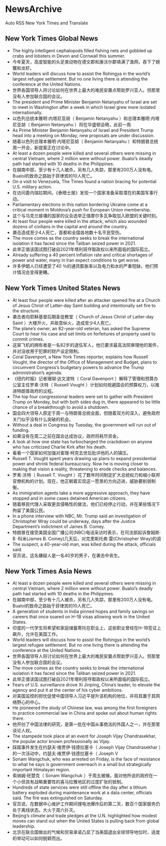 # NewsArchive
Auto RSS New York Times and Translate

## New York Times Global News
* The highly intelligent cephalopods filled fishing nets and gobbled up crabs and lobsters in Devon and Cornwall this summer.
* 今年夏天，高度智能的头足类动物在德文郡和康沃尔郡填满了渔网，吞下了螃蟹和龙虾。
* World leaders will discuss how to assist the Rohingya in the world’s largest refugee settlement. But no one living there is attending the conference at the United Nations.
* 世界各国领导人将讨论如何在世界上最大的难民安置点帮助罗兴亚人。但那里没有人参加联合国的会议。
* The president and Prime Minister Benjamin Netanyahu of Israel are set to meet in Washington after a week in which Israel grew more isolated internationally.
* 以色列总统本雅明·内塔尼亚胡（ Benjamin Netanyahu ）和总理本雅明·内塔尼亚胡（ Benjamin Netanyahu ）将在华盛顿会晤，此前一周
* As Prime Minister Benjamin Netanyahu of Israel and President Trump head into a meeting on Monday, new proposals are under discussion.
* 随着以色列总理本雅明·内塔尼亚胡（ Benjamin Netanyahu ）和特朗普总统周一开会，新提案正在讨论中。
* At least a dozen people were killed and several others were missing in central Vietnam, where 2 million were without power. Bualoi’s deadly path had started with 10 deaths in the Philippines.
* 在越南中部，至少有十几人被杀，另有几人失踪，那里有200万人没有电。Bualoi的致命之路始于菲律宾的10人死亡。
* On a visit to Venezuela, The Times found a nation bracing for potential U.S. military action.
* 在访问委内瑞拉期间，《泰晤士报》发现一个国家准备采取潜在的美国军事行动。
* Parliamentary elections in this nation bordering Ukraine come at a critical moment in Moldova’s push for European Union membership.
* 这个与乌克兰接壤的国家的议会选举正值摩尔多瓦争取加入欧盟的关键时刻。
* At least four people were killed in the attack, which also wounded dozens of civilians in the capital and around the country.
* 袭击造成至少4人死亡，首都和全国各地数十名平民受伤。
* The move comes as the country seeks to break the international isolation it has faced since the Taliban seized power in 2021.
* 此举正值该国试图打破自2021年塔利班夺取政权以来所面临的国际孤立。
* Already suffering a 40 percent inflation rate and critical shortages of power and water, many in Iran expect conditions to get worse.
* 许多伊朗人已经遭受了40 ％的通货膨胀率以及电力和水的严重短缺，他们预计情况会变得更糟。

## New York Times United States News
* At least four people were killed after an attacker opened fire at a Church of Jesus Christ of Latter-day Saint building and intentionally set fire to the structure.
* 袭击者向耶稣基督后期圣徒教堂（ Church of Jesus Christ of Latter-day Saint ）大楼开火，并故意纵火，造成至少4人死亡。
* The plane’s owner, an 82-year-old veteran, has asked the Supreme Court to hear his case and set limits on forfeitures of property used to commit crimes.
* 这架飞机的拥有者是一名82岁的退伍军人，他已要求最高法院审理他的案件，并对没收用于犯罪的财产设定限制。
* Coral Davenport, a New York Times reporter, explains how Russell Vought, the director of the Office of Management and Budget, plans to circumvent Congress’s budgetary powers to advance the Trump administration’s agenda.
* 《纽约时报》记者珊瑚·达文波特（ Coral Davenport ）解释了管理和预算办公室主任罗素·沃特（ Russell Vought ）计划如何规避国会的预算权力，以推进特朗普政府的议程。
* The top four congressional leaders were set to gather with President Trump on Monday, but with both sides dug in, there appeared to be little chance of a breakthrough to avoid a shutdown.
* 国会四大领导人原定于周一与特朗普总统会面，但随着双方的深入，避免政府关门似乎没有什么突破的机会。
* Without a deal in Congress by Tuesday, the government will run out of funding.
* 如果没有在周二之前在国会达成协议，政府将耗尽资金。
* A look at how one state has turbocharged the crackdown on anyone who has criticized Charlie Kirk after his death.
* 看看一个国家如何加强对查理·柯克去世后批评他的人的镇压。
* Russell T. Vought spent years drawing up plans to expand presidential power and shrink federal bureaucracy. Now he is moving closer to making that vision a reality, threatening to erode checks and balances.
* 罗素·沃特（ Russell T. Vought ）花了数年时间制定扩大总统权力和缩小联邦官僚机构的计划。现在，他正朝着实现这一愿景的方向迈进，威胁要削弱制衡。
* As immigration agents take a more aggressive approach, they have stopped and in some cases detained American citizens.
* 随着移民代理人采取更具侵略性的做法，他们已经停止行动，并在某些情况下拘留了美国公民。
* In a phone interview with NBC, Mr. Trump said an investigation of Christopher Wray could be underway, days after the Justice Department’s indictment of James B. Comey.
* 特朗普在接受美国全国广播公司(NBC)电话采访时表示，在司法部起诉詹姆斯· B ·科米(James B. Comey)几天后，对克里斯托弗·雷(Christopher Wray)的调
* The suspect, a 40-year-old man, was killed during the attack, officials said.
* 官员说，这名嫌疑人是一名40岁的男子，在袭击中丧生。

## New York Times Asia News
* At least a dozen people were killed and several others were missing in central Vietnam, where 2 million were without power. Bualoi’s deadly path had started with 10 deaths in the Philippines.
* 在越南中部，至少有十几人被杀，另有几人失踪，那里有200万人没有电。Bualoi的致命之路始于菲律宾的10人死亡。
* A generation of students in India pinned hopes and family savings on careers that once soared on H-1B visas allowing work in the United States.
* 印度的一代学生将希望和家庭储蓄寄托在职业上，这些职业曾经在H-1B签证上飙升，允许在美国工作。
* World leaders will discuss how to assist the Rohingya in the world’s largest refugee settlement. But no one living there is attending the conference at the United Nations.
* 世界各国领导人将讨论如何在世界上最大的难民安置点帮助罗兴亚人。但那里没有人参加联合国的会议。
* The move comes as the country seeks to break the international isolation it has faced since the Taliban seized power in 2021.
* 此举正值该国试图打破自2021年塔利班夺取政权以来所面临的国际孤立。
* Fears of U.S. surveillance drove Xi Jinping, China’s leader, to elevate the agency and put it at the center of his cyber ambitions.
* 对美国监控的担忧促使中国领导人习近平提升该机构的地位，并将其置于其网络野心的中心。
* He pioneered the study of Chinese law, was among the first foreigners to practice commercial law in China and spoke out about human rights there.
* 他开创了中国法律的研究，是第一批在中国从事商法的外国人之一，并在那里谈论人权。
* The stampede took place at an event for Joseph Vijay Chandrasekhar, the popular actor known professionally as Vijay.
* 踩踏事件发生在约瑟夫·维贾伊·钱德拉塞卡（ Joseph Vijay Chandrasekhar ）的一次活动中，约瑟夫·维贾伊·钱德拉塞卡（ Joseph V
* Sonam Wangchuk, who was arrested on Friday, is the face of resistance to what he says is government overreach in a small but strategically important Himalayan region.
* 索纳姆·旺楚克（ Sonam Wangchuk ）于周五被捕，面对他所说的政府在一个小但具有战略重要性的喜马拉雅地区的过度扩张的抵制。
* Hundreds of state services were still offline the day after a lithium battery exploded during maintenance work at a data center, officials said. The fire was extinguished on Saturday.
* 官员说，在数据中心维护工作期间锂电池爆炸后的第二天，数百个国家服务仍处于离线状态。大火于周六扑灭。
* Beijing’s climate and trade pledges at the U.N. highlighted how modest moves can stand out when the United States is pulling back from global leadership.
* 北京在联合国做出的气候和贸易承诺凸显了当美国退出全球领导地位时，适度的举动可以如何脱颖而出。

